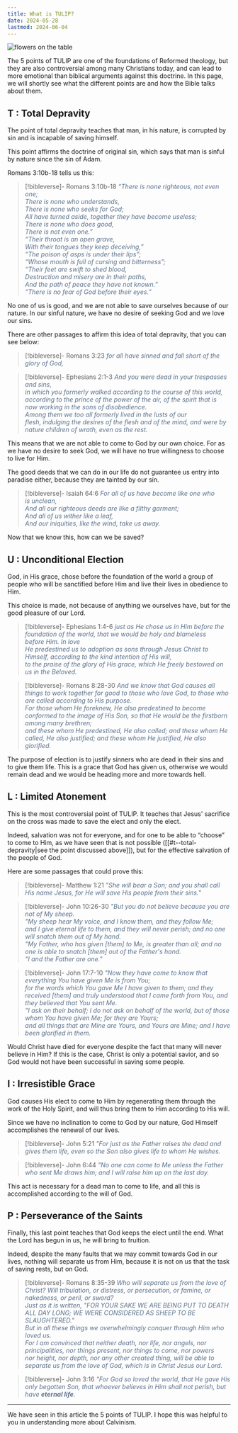 ```yaml
---
title: What is TULIP?
date: 2024-05-28
lastmod: 2024-06-04
---
```

![flowers on the table](https://images.unsplash.com/photo-1586968295564-92fd7572718b?crop=entropy&cs=tinysrgb&fit=max&fm=jpg&ixid=M3wzNjAwOTd8MHwxfHNlYXJjaHwxfHx0dWxpcHxlbnwwfDB8fHwxNzE2OTI4ODc1fDA&ixlib=rb-4.0.3&q=80&w=1080)

The 5 points of TULIP are one of the foundations of Reformed theology, but they are also controversial among many Christians today, and can lead to more emotional than biblical arguments against this doctrine. In this page, we will shortly see what the different points are and how the Bible talks about them.
## T : Total Depravity

The point of total depravity teaches that man, in his nature, is corrupted by sin and is incapable of saving himself.

This point affirms the doctrine of original sin, which says that man is sinful by nature since the sin of Adam.

Romans 3:10b-18 tells us this:

>[!bibleverse]- Romans 3:10b-18
><span style="color:#5a708a">*“There is none righteous, not even one;<br/>There is none who understands,<br/>There is none who seeks for God;<br/>All have turned aside, together they have become useless;<br/>There is none who does good,<br/>There is not even one.”<br/>“Their throat is an open grave,<br/>With their tongues they keep deceiving,”<br/>“The poison of asps is under their lips”;<br/>“Whose mouth is full of cursing and bitterness”;<br/>“Their feet are swift to shed blood,<br/>Destruction and misery are in their paths,<br/>And the path of peace they have not known.”<br/>“There is no fear of God before their eyes.”*</span>

No one of us is good, and we are not able to save ourselves because of our nature. In our sinful nature, we have no desire of seeking God and we love our sins.

There are other passages to affirm this idea of total depravity, that you can see below:

>[!bibleverse]- Romans 3:23
> <span style="color:#5a708a">*for all have sinned and fall short of the glory of God,*</span>

> [!bibleverse]- Ephesians 2:1-3
> <span style="color:#5a708a">*And you were dead in your trespasses and sins,<br/>in which you formerly walked according to the course of this world, according to the prince of the power of the air, of the spirit that is now working in the sons of disobedience.<br/>Among them we too all formerly lived in the lusts of our flesh, indulging the desires of the flesh and of the mind, and were by nature children of wrath, even as the rest.*</span>

This means that we are not able to come to God by our own choice. For as we have no desire to seek God, we will have no true willingness to choose to live for Him.

The good deeds that we can do in our life do not guarantee us entry into paradise either, because they are tainted by our sin.

> [!bibleverse]- Isaiah 64:6
> <span style="color:#5a708a">*For all of us have become like one who is unclean,<br/>And all our righteous deeds are like a filthy garment;<br/>And all of us wither like a leaf,<br/>And our iniquities, like the wind, take us away.*</span>

Now that we know this, how can we be saved?

## U : Unconditional Election

God, in His grace, chose before the foundation of the world a group of people who will be sanctified before Him and live their lives in obedience to Him.

This choice is made, not because of anything we ourselves have, but for the good pleasure of our Lord.

> [!bibleverse]- Ephesians 1:4-6
> <span style="color:#5a708a">*just as He chose us in Him before the foundation of the world, that we would be holy and blameless before Him. In love<br/>He predestined us to adoption as sons through Jesus Christ to Himself, according to the kind intention of His will,<br/>to the praise of the glory of His grace, which He freely bestowed on us in the Beloved.*</span>

> [!bibleverse]- Romans 8:28-30
><span style="color:#5a708a"> *And we know that God causes all things to work together for good to those who love God, to those who are called according to His purpose.<br/>For those whom He foreknew, He also predestined to become conformed to the image of His Son, so that He would be the firstborn among many brethren;<br/>and these whom He predestined, He also called; and these whom He called, He also justified; and these whom He justified, He also glorified.*</span>

The purpose of election is to justify sinners who are dead in their sins and to give them life. This is a grace that God has given us, otherwise we would remain dead and we would be heading more and more towards hell.

## L : Limited Atonement

This is the most controversial point of TULIP. It teaches that Jesus' sacrifice on the cross was made to save the elect and only the elect.

Indeed, salvation was not for everyone, and for one to be able to “choose” to come to Him, as we have seen that is not possible ([[#t--total-depravity|see the point discussed above]]), but for the effective salvation of the people of God.

Here are some passages that could prove this:

> [!bibleverse]- Matthew 1:21
><span style="color:#5a708a"> *"She will bear a Son; and you shall call His name Jesus, for He will save His people from their sins."*</span>

> [!bibleverse]- John 10:26-30
><span style="color:#5a708a"> *"But you do not believe because you are not of My sheep.<br/>"My sheep hear My voice, and I know them, and they follow Me;<br/>and I give eternal life to them, and they will never perish; and no one will snatch them out of My hand.<br/>"My Father, who has given [them] to Me, is greater than all; and no one is able to snatch [them] out of the Father's hand.<br/>"I and the Father are one."*</span>

> [!bibleverse]- John 17:7-10
><span style="color:#5a708a"> *"Now they have come to know that everything You have given Me is from You;<br/>for the words which You gave Me I have given to them; and they received [them] and truly understood that I came forth from You, and they believed that You sent Me.<br/>"I ask on their behalf; I do not ask on behalf of the world, but of those whom You have given Me; for they are Yours;<br/>and all things that are Mine are Yours, and Yours are Mine; and I have been glorified in them.*</span>

Would Christ have died for everyone despite the fact that many will never believe in Him? If this is the case, Christ is only a potential savior, and so God would not have been successful in saving some people.

## I : Irresistible Grace

God causes His elect to come to Him by regenerating them through the work of the Holy Spirit, and will thus bring them to Him according to His will.

Since we have no inclination to come to God by our nature, God Himself accomplishes the renewal of our lives.

> [!bibleverse]- John 5:21
><span style="color:#5a708a"> *"For just as the Father raises the dead and gives them life, even so the Son also gives life to whom He wishes.*</span>

> [!bibleverse]- John 6:44
><span style="color:#5a708a"> *"No one can come to Me unless the Father who sent Me draws him; and I will raise him up on the last day.*</span>

This act is necessary for a dead man to come to life, and all this is accomplished according to the will of God.

## P : Perseverance of the Saints

Finally, this last point teaches that God keeps the elect until the end. What the Lord has begun in us, he will bring to fruition.

Indeed, despite the many faults that we may commit towards God in our lives, nothing will separate us from Him, because it is not on us that the task of saving rests, but on God.

> [!bibleverse]- Romans 8:35-39
><span style="color:#5a708a"> *Who will separate us from the love of Christ? Will tribulation, or distress, or persecution, or famine, or nakedness, or peril, or sword?<br/>Just as it is written, "FOR YOUR SAKE WE ARE BEING PUT TO DEATH ALL DAY LONG; WE WERE CONSIDERED AS SHEEP TO BE SLAUGHTERED."<br/>But in all these things we overwhelmingly conquer through Him who loved us.<br/>For I am convinced that neither death, nor life, nor angels, nor principalities, nor things present, nor things to come, nor powers<br/>nor height, nor depth, nor any other created thing, will be able to separate us from the love of God, which is in Christ Jesus our Lord.*</span>

> [!bibleverse]- John 3:16
><span style="color:#5a708a"> *"For God so loved the world, that He gave His only begotten Son, that whoever believes in Him shall not perish, but have <span style="font-weight:bold">eternal life</span>.*</span>

---
We have seen in this article the 5 points of TULIP. I hope this was helpful to you in understanding more about Calvinism.